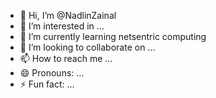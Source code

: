 - 👋 Hi, I’m @NadlinZainal
- 👀 I’m interested in ...
- 🌱 I’m currently learning netsentric computing
- 💞️ I’m looking to collaborate on ...
- 📫 How to reach me ...
- 😄 Pronouns: ...
- ⚡ Fun fact: ...

<!---
NadlinZainal/NadlinZainal is a ✨ special ✨ repository because its `README.md` (this file) appears on your GitHub profile.
You can click the Preview link to take a look at your changes.
--->
